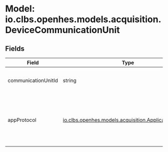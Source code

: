 # Model: io.clbs.openhes.models.acquisition.DeviceCommunicationUnit

## Fields

| Field | Type | Description |
| --- | --- | --- |
| communicationUnitId | string | The unique identifier of the communication unit. |
| appProtocol | [io.clbs.openhes.models.acquisition.ApplicationProtocol](model-io-clbs-openhes-models-acquisition-applicationprotocol.md) | The application protocol to be used for the communication over the communication unit. |


